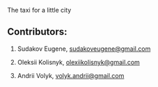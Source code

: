 The taxi for a little city

## Contributors:

1. Sudakov Eugene, sudakoveugene@gmail.com

3. Oleksii Kolisnyk, olexiikolisnyk@gmail.com

3. Andrii Volyk, volyk.andrii@gmail.com

